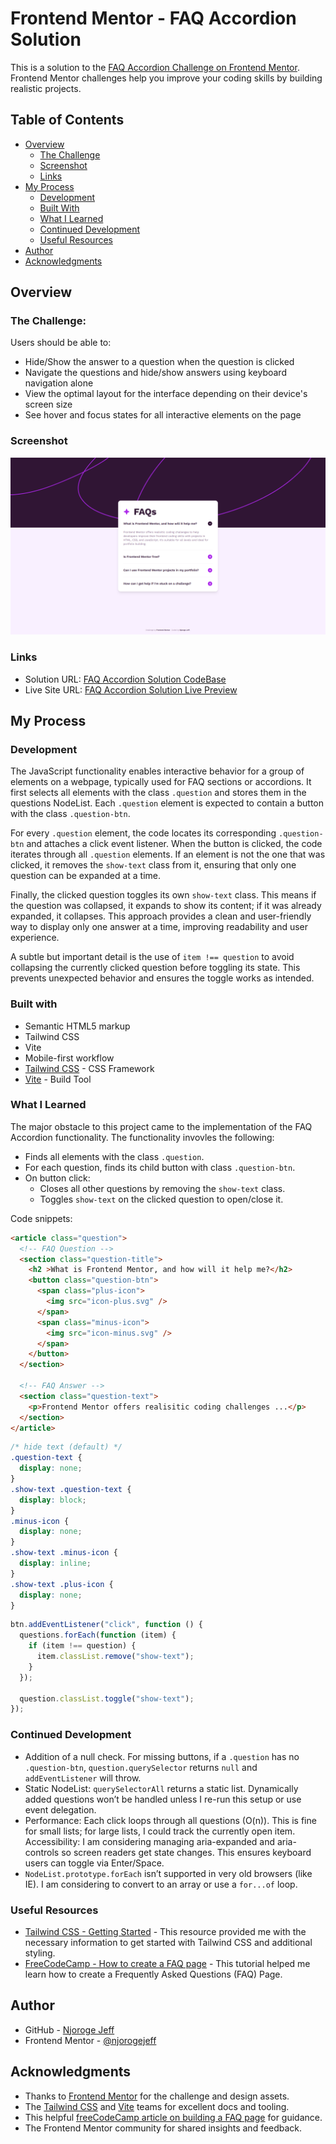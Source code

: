 # Frontend Mentor - FAQ Accordion Solution

This is a solution to the [FAQ Accordion Challenge on Frontend Mentor](https://www.frontendmentor.io/challenges/faq-accordion-wyfFdeBwBz). Frontend Mentor challenges help you improve your coding skills by building realistic projects.

## Table of Contents

- [Overview](#overview)
  - [The Challenge](#the-challenge)
  - [Screenshot](#screenshot)
  - [Links](#links)
- [My Process](#my-process)
  - [Development](#development)
  - [Built With](#built-with)
  - [What I Learned](#what-i-learned)
  - [Continued Development](#continued-development)
  - [Useful Resources](#useful-resources)
- [Author](#author)
- [Acknowledgments](#acknowledgments)

## Overview

### The Challenge:

Users should be able to:

- Hide/Show the answer to a question when the question is clicked
- Navigate the questions and hide/show answers using keyboard navigation alone
- View the optimal layout for the interface depending on their device's screen size
- See hover and focus states for all interactive elements on the page

### Screenshot

[![FAQ Accordion Solution - Desktop](./assets/images/solution-images/deskop.png "FAQ Accordion Solution - Desktop")](https://faq-accordion-proj.vercel.app/)

### Links

- Solution URL: [FAQ Accordion Solution CodeBase](https://github.com/njorogejeff/faq-accordion)
- Live Site URL: [FAQ Accordion Solution Live Preview](https://faq-accordion-proj.vercel.app/)

## My Process

### Development

The JavaScript functionality enables interactive behavior for a group of elements on a webpage, typically used for FAQ sections or accordions. It first selects all elements with the class `.question` and stores them in the questions NodeList. Each `.question` element is expected to contain a button with the class `.question-btn`.

For every `.question` element, the code locates its corresponding `.question-btn` and attaches a click event listener. When the button is clicked, the code iterates through all `.question` elements. If an element is not the one that was clicked, it removes the `show-text` class from it, ensuring that only one question can be expanded at a time.

Finally, the clicked question toggles its own `show-text` class. This means if the question was collapsed, it expands to show its content; if it was already expanded, it collapses. This approach provides a clean and user-friendly way to display only one answer at a time, improving readability and user experience.

A subtle but important detail is the use of `item !== question` to avoid collapsing the currently clicked question before toggling its state. This prevents unexpected behavior and ensures the toggle works as intended.

### Built with

- Semantic HTML5 markup
- Tailwind CSS
- Vite
- Mobile-first workflow
- [Tailwind CSS](https://tailwindcss.com/) - CSS Framework
- [Vite](https://vite.dev/) - Build Tool

### What I Learned

The major obstacle to this project came to the implementation of the FAQ Accordion functionality. The functionality invovles the following:
- Finds all elements with the class `.question`.
- For each question, finds its child button with class `.question-btn`.
- On button click:
  - Closes all other questions by removing the `show-text` class.
  - Toggles `show-text` on the clicked question to open/close it.

Code snippets:

```html
<article class="question">
  <!-- FAQ Question -->
  <section class="question-title">
    <h2 >What is Frontend Mentor, and how will it help me?</h2>
    <button class="question-btn">
      <span class="plus-icon">
        <img src="icon-plus.svg" />
      </span>
      <span class="minus-icon">
        <img src="icon-minus.svg" />
      </span>
    </button>
  </section>

  <!-- FAQ Answer -->
  <section class="question-text">
    <p>Frontend Mentor offers realisitic coding challenges ...</p>
  </section>
</article>
```

```css
/* hide text (default) */
.question-text {
  display: none;
}
.show-text .question-text {
  display: block;
}
.minus-icon {
  display: none;
}
.show-text .minus-icon {
  display: inline;
}
.show-text .plus-icon {
  display: none;
}
```

```js
btn.addEventListener("click", function () {
  questions.forEach(function (item) {
    if (item !== question) {
      item.classList.remove("show-text");
    }
  });

  question.classList.toggle("show-text");
});
```

### Continued Development

-  Addition of a null check. For missing buttons, if a `.question` has no `.question-btn`, `question.querySelector` returns `null` and `addEventListener` will throw.
- Static NodeList: `querySelectorAll` returns a static list. Dynamically added questions won’t be handled unless I re-run this setup or use event delegation.
- Performance: Each click loops through all questions (O(n)). This is fine for small lists; for large lists, I could track the currently open item.
Accessibility: I am considering managing aria-expanded and aria-controls so screen readers get state changes. This ensures keyboard users can toggle via Enter/Space.
- `NodeList.prototype.forEach` isn’t supported in very old browsers (like IE). I am considering to convert to an array or use a `for...of` loop.

### Useful Resources

- [Tailwind CSS - Getting Started](https://tailwindcss.com/docs/installation) - This resource provided me with the necessary information to get started with Tailwind CSS and additional styling.
- [FreeCodeCamp - How to create a FAQ page](https://www.freecodecamp.org/news/javascript-projects-for-beginners/#heading-how-to-create-a-faq-page) - This tutorial helped me learn how to create a Frequently Asked Questions (FAQ) Page.

## Author

- GitHub - [Njoroge Jeff](https://github.com/njorogejeff/)
- Frontend Mentor - [@njorogejeff](https://www.frontendmentor.io/profile/njorogejeff)

## Acknowledgments

- Thanks to [Frontend Mentor](https://www.frontendmentor.io/) for the challenge and design assets.
- The [Tailwind CSS](https://tailwindcss.com/) and [Vite](https://vite.dev/) teams for excellent docs and tooling.
- This helpful [freeCodeCamp article on building a FAQ page](https://www.freecodecamp.org/news/javascript-projects-for-beginners/#heading-how-to-create-a-faq-page) for guidance.
- The Frontend Mentor community for shared insights and feedback.
